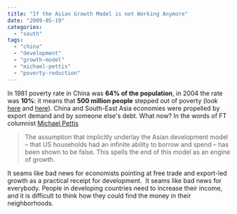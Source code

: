 ```yaml
---
title: "If the Asian Growth Model is not Working Anymore"
date: "2009-05-19"
categories: 
  - "south"
tags: 
  - "china"
  - "development"
  - "growth-model"
  - "michael-pettis"
  - "poverty-reduction"
---
```


In 1981 poverty rate in China was **64% of the population**, in 2004 the rate was **10%**: it means that **500 million people** stepped out of poverty (look [here](http://en.wikipedia.org/wiki/Poverty_in_China#cite_note-China.E2.80.99s_.28Uneven.29_Progress_Against_Poverty-2) and [here](http://online.wsj.com/article/SB123918828575800693.html)). China and South-East Asia economies were propelled by export demand and by someone else's debt. What now? In the words of FT columnist [Michael Pettis](http://www.ft.com/cms/s/0/91f4357e-44ab-11de-82d6-00144feabdc0.html)

> The assumption that implicitly underlay the Asian development model – that US households had an infinite ability to borrow and spend – has been shown to be false. This spells the end of this model as an engine of growth.

It seams like bad news for economists pointing at free trade and export-led growth as a practical receipt for development.  It seams like bad news for everybody. People in developing countries need to increase their income, and it is difficult to think how they could find the money in their neighborhoods.
